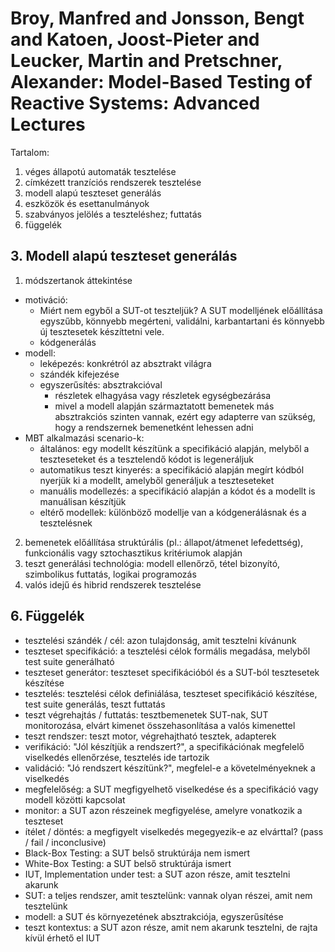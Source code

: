 # Broy, Manfred and Jonsson, Bengt and Katoen, Joost-Pieter and Leucker, Martin and Pretschner, Alexander: Model-Based Testing of Reactive Systems: Advanced Lectures

Tartalom:
1. véges állapotú automaták tesztelése
2. címkézett tranzíciós rendszerek tesztelése
3. modell alapú teszteset generálás
4. eszközök és esettanulmányok
5. szabványos jelölés a teszteléshez; futtatás
6. függelék

## 3. Modell alapú teszteset generálás

1. módszertanok áttekintése

* motiváció:
    * Miért nem egyből a SUT-ot teszteljük? A SUT modelljének előállítása egyszűbb, könnyebb megérteni, validálni, karbantartani és könnyebb új tesztesetek készíttetni vele.
    * kódgenerálás
* modell:
    * leképezés: konkrétról az absztrakt világra
    * szándék kifejezése
    * egyszerűsítés: absztrakcióval
        * részletek elhagyása vagy részletek egységbezárása
        * mivel a modell alapján származtatott bemenetek más absztrakciós szinten vannak, ezért egy adapterre van szükség, hogy a rendszernek bemenetként lehessen adni
* MBT alkalmazási scenario-k:
    * általános: egy modellt készítünk a specifikáció alapján, melyből a teszteseteket és a tesztelendő kódot is legeneráljuk
    * automatikus teszt kinyerés: a specifikáció alapján megírt kódból nyerjük ki a modellt, amelyből generáljuk a teszteseteket
    * manuális modellezés: a specifikáció alapján a kódot és a modellt is manuálisan készítjük
    * eltérő modellek: különböző modellje van a kódgenerálásnak és a tesztelésnek

2. bemenetek előállítása struktúrális (pl.: állapot/átmenet lefedettség), funkcionális vagy sztochasztikus kritériumok alapján
3. teszt generálási technológia: modell ellenőrző, tétel bizonyító, szimbolikus futtatás, logikai programozás
4. valós idejű és hibrid rendszerek tesztelése

## 6. Függelék

* tesztelési szándék / cél: azon tulajdonság, amit tesztelni kívánunk
* teszteset specifikáció: a tesztelési célok formális megadása, melyből test suite generálható
* teszteset generátor: teszteset specifikációból és a SUT-ból tesztesetek készítése
* tesztelés: tesztelési célok definiálása, teszteset specifikáció készítése, test suite generálás, teszt futtatás
* teszt végrehajtás / futtatás: tesztbemenetek SUT-nak, SUT monitorozása, elvárt kimenet összehasonlítása a valós kimenettel
* teszt rendszer: teszt motor, végrehajtható tesztek, adapterek
* verifikáció: "Jól készítjük a rendszert?", a specifikációnak megfelelő viselkedés ellenőrzése, tesztelés ide tartozik
* validáció: "Jó rendszert készítünk?", megfelel-e a követelményeknek a viselkedés
* megfelelőség: a SUT megfigyelhető viselkedése és a specifikáció vagy modell közötti kapcsolat
* monitor: a SUT azon részeinek megfigyelése, amelyre vonatkozik a teszteset
* ítélet / döntés: a megfigyelt viselkedés megegyezik-e az elvárttal? (pass / fail / inconclusive)
* Black-Box Testing: a SUT belső struktúrája nem ismert
* White-Box Testing: a SUT belső struktúrája ismert
* IUT, Implementation under test: a SUT azon része, amit tesztelni akarunk
* SUT: a teljes rendszer, amit tesztelünk: vannak olyan részei, amit nem tesztelünk
* modell: a SUT és környezetének absztrakciója, egyszerűsítése
* teszt kontextus: a SUT azon része, amit nem akarunk tesztelni, de rajta kívül érhető el IUT
